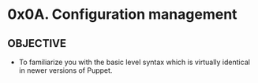 # 0x0A. Configuration management

## OBJECTIVE
- To familiarize you with the basic level syntax which is virtually identical
in newer versions of Puppet.
